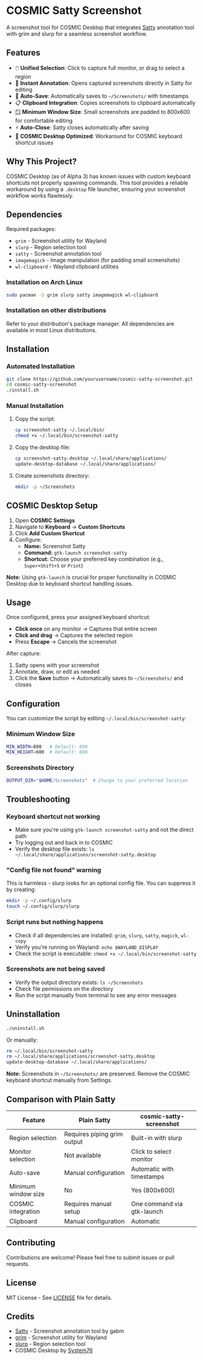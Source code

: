 # COSMIC Satty Screenshot

A screenshot tool for COSMIC Desktop that integrates [Satty](https://github.com/gabm/Satty) annotation tool with grim and slurp for a seamless screenshot workflow.

## Features

- 🖱️ **Unified Selection**: Click to capture full monitor, or drag to select a region
- 📝 **Instant Annotation**: Opens captured screenshots directly in Satty for editing
- 💾 **Auto-Save**: Automatically saves to `~/Screenshots/` with timestamps
- 📋 **Clipboard Integration**: Copies screenshots to clipboard automatically
- 🪟 **Minimum Window Size**: Small screenshots are padded to 800x600 for comfortable editing
- ⚡ **Auto-Close**: Satty closes automatically after saving
- 🎯 **COSMIC Desktop Optimized**: Workaround for COSMIC keyboard shortcut issues

## Why This Project?

COSMIC Desktop (as of Alpha 3) has known issues with custom keyboard shortcuts not properly spawning commands. This tool provides a reliable workaround by using a `.desktop` file launcher, ensuring your screenshot workflow works flawlessly.

## Dependencies

Required packages:
- `grim` - Screenshot utility for Wayland
- `slurp` - Region selection tool
- `satty` - Screenshot annotation tool
- `imagemagick` - Image manipulation (for padding small screenshots)
- `wl-clipboard` - Wayland clipboard utilities

### Installation on Arch Linux

```bash
sudo pacman -S grim slurp satty imagemagick wl-clipboard
```

### Installation on other distributions

Refer to your distribution's package manager. All dependencies are available in most Linux distributions.

## Installation

### Automated Installation

```bash
git clone https://github.com/yourusername/cosmic-satty-screenshot.git
cd cosmic-satty-screenshot
./install.sh
```

### Manual Installation

1. Copy the script:
   ```bash
   cp screenshot-satty ~/.local/bin/
   chmod +x ~/.local/bin/screenshot-satty
   ```

2. Copy the desktop file:
   ```bash
   cp screenshot-satty.desktop ~/.local/share/applications/
   update-desktop-database ~/.local/share/applications/
   ```

3. Create screenshots directory:
   ```bash
   mkdir -p ~/Screenshots
   ```

## COSMIC Desktop Setup

1. Open **COSMIC Settings**
2. Navigate to **Keyboard** → **Custom Shortcuts**
3. Click **Add Custom Shortcut**
4. Configure:
   - **Name:** Screenshot Satty
   - **Command:** `gtk-launch screenshot-satty`
   - **Shortcut:** Choose your preferred key combination (e.g., `Super+Shift+S` or `Print`)

**Note:** Using `gtk-launch` is crucial for proper functionality in COSMIC Desktop due to keyboard shortcut handling issues.

## Usage

Once configured, press your assigned keyboard shortcut:

- **Click once** on any monitor → Captures that entire screen
- **Click and drag** → Captures the selected region
- Press **Escape** → Cancels the screenshot

After capture:
1. Satty opens with your screenshot
2. Annotate, draw, or edit as needed
3. Click the **Save** button → Automatically saves to `~/Screenshots/` and closes

## Configuration

You can customize the script by editing `~/.local/bin/screenshot-satty`:

### Minimum Window Size

```bash
MIN_WIDTH=800   # Default: 800
MIN_HEIGHT=600  # Default: 600
```

### Screenshots Directory

```bash
OUTPUT_DIR="$HOME/Screenshots"  # Change to your preferred location
```

## Troubleshooting

### Keyboard shortcut not working

- Make sure you're using `gtk-launch screenshot-satty` and not the direct path
- Try logging out and back in to COSMIC
- Verify the desktop file exists: `ls ~/.local/share/applications/screenshot-satty.desktop`

### "Config file not found" warning

This is harmless - slurp looks for an optional config file. You can suppress it by creating:
```bash
mkdir -p ~/.config/slurp
touch ~/.config/slurp/slurp
```

### Script runs but nothing happens

- Check if all dependencies are installed: `grim`, `slurp`, `satty`, `magick`, `wl-copy`
- Verify you're running on Wayland: `echo $WAYLAND_DISPLAY`
- Check the script is executable: `chmod +x ~/.local/bin/screenshot-satty`

### Screenshots are not being saved

- Verify the output directory exists: `ls ~/Screenshots`
- Check file permissions on the directory
- Run the script manually from terminal to see any error messages

## Uninstallation

```bash
./uninstall.sh
```

Or manually:
```bash
rm ~/.local/bin/screenshot-satty
rm ~/.local/share/applications/screenshot-satty.desktop
update-desktop-database ~/.local/share/applications/
```

**Note:** Screenshots in `~/Screenshots/` are preserved. Remove the COSMIC keyboard shortcut manually from Settings.

## Comparison with Plain Satty

| Feature | Plain Satty | cosmic-satty-screenshot |
|---------|-------------|-------------------------|
| Region selection | Requires piping grim output | Built-in with slurp |
| Monitor selection | Not available | Click to select monitor |
| Auto-save | Manual configuration | Automatic with timestamps |
| Minimum window size | No | Yes (800x600) |
| COSMIC integration | Requires manual setup | One command via gtk-launch |
| Clipboard | Manual configuration | Automatic |

## Contributing

Contributions are welcome! Please feel free to submit issues or pull requests.

## License

MIT License - See [LICENSE](LICENSE) file for details.

## Credits

- [Satty](https://github.com/gabm/Satty) - Screenshot annotation tool by gabm
- [grim](https://sr.ht/~emersion/grim/) - Screenshot utility for Wayland
- [slurp](https://github.com/emersion/slurp) - Region selection tool
- COSMIC Desktop by [System76](https://github.com/pop-os/cosmic-epoch)